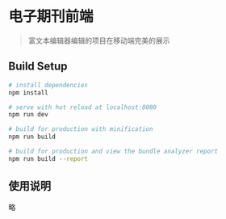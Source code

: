 # 电子期刊前端

> 富文本编辑器编辑的项目在移动端完美的展示

## Build Setup

``` bash
# install dependencies
npm install

# serve with hot reload at localhost:8080
npm run dev

# build for production with minification
npm run build

# build for production and view the bundle analyzer report
npm run build --report
```

## 使用说明

略
